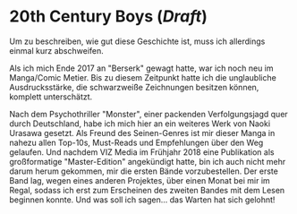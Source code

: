 # 20th Century Boys (_Draft_)

Um zu beschreiben, wie gut diese Geschichte ist, muss ich allerdings einmal kurz abschweifen.

Als ich mich Ende 2017 an "Berserk" gewagt hatte, war ich noch neu im Manga/Comic Metier. Bis zu diesem Zeitpunkt hatte ich die unglaubliche Ausdrucksstärke, die schwarzweiße Zeichnungen besitzen können, komplett unterschätzt. 

[//]: # (da war er wieder: der Berserk-Effekt)

Nach dem Psychothriller "Monster", einer packenden Verfolgungsjagd quer durch Deutschland, habe ich mich hier an ein weiteres Werk von Naoki Urasawa gesetzt. Als Freund des Seinen-Genres ist mir dieser Manga in nahezu allen Top-10s, Must-Reads und Empfehlungen über den Weg gelaufen. Und nachdem VIZ Media im Frühjahr 2018 eine Publikation als großformatige "Master-Edition" angekündigt hatte, bin ich auch nicht mehr darum herum gekommen, mir die ersten Bände vorzubestellen. Der erste Band lag, wegen eines anderen Projektes, über einen Monat bei mir im Regal, sodass ich erst zum Erscheinen des zweiten Bandes mit dem Lesen beginnen konnte. Und was soll ich sagen... das Warten hat sich gelohnt!
